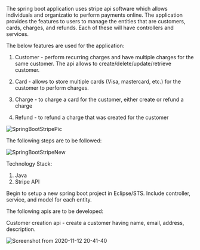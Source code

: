 The spring boot application uses stripe api software which allows individuals and organizatio to perform payments online. The application provides the features to users to manage the entities that are customers, cards, charges, and refunds. Each of these will have controllers and services.

The below features are used for the application:
1) Customer - perform recurring charges and have multiple charges for the same customer. The api allows to create/delete/update/retrieve customer.


2) Card - allows to store multiple cards (Visa, mastercard, etc.) for the customer to perform charges.



3) Charge  - to charge a card for the customer, either create or refund a charge


4) Refund  - to refund a charge that was created for the customer



![SpringBootStripePic](https://user-images.githubusercontent.com/22809880/98669436-d1e6c700-236a-11eb-9561-d703b6818d5a.png)




The following steps are to be followed:

![SpringBootStripeNew](https://user-images.githubusercontent.com/22809880/98668395-43be1100-2369-11eb-9957-4c81b52ff37e.png)


Technology Stack:
1) Java
2) Stripe API


Begin to setup a new spring boot project in Eclipse/STS. Include controller, service, and model for each entity.


The following apis are to be developed:

Customer creation api - create a customer having name, email, address, description.

![Screenshot from 2020-11-12 20-41-40](https://user-images.githubusercontent.com/22809880/98974659-058c3300-24ca-11eb-8f63-170e1a4a7675.png)
